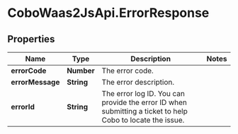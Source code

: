 # CoboWaas2JsApi.ErrorResponse

## Properties

Name | Type | Description | Notes
------------ | ------------- | ------------- | -------------
**errorCode** | **Number** | The error code. | 
**errorMessage** | **String** | The error description. | 
**errorId** | **String** | The error log ID. You can provide the error ID when submitting a ticket to help Cobo to locate the issue. | 


